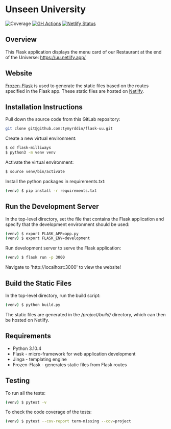 # Unseen University

![Coverage](https://img.shields.io/badge/coverage-80%25-green) 
[![GH Actions](https://github.com/tymyrddin/flask-uu/workflows/Python%20application/badge.svg?branch=main)](https://github.com/tymyrddin/flask-uu/actions) 
[![Netlify Status](https://api.netlify.com/api/v1/badges/9ed82aed-cfb0-42fb-9289-dc4758fe743c/deploy-status)](https://app.netlify.com/sites/unseen-uni/deploys)

## Overview

This Flask application displays the menu card of our Restaurant at the end of the 
Universe: https://uu.netlify.app/

## Website

[Frozen-Flask](https://pythonhosted.org/Frozen-Flask/) is
used to generate the static files based on the routes specified in the Flask app.  These static files are hosted on
[Netlify](https://www.netlify.com).

## Installation Instructions

Pull down the source code from this GitLab repository:

```sh
git clone git@github.com:tymyrddin/flask-uu.git
```

Create a new virtual environment:

```sh
$ cd flask-milliways
$ python3 -m venv venv
```

Activate the virtual environment:

```sh
$ source venv/bin/activate
```

Install the python packages in requirements.txt:

```sh
(venv) $ pip install -r requirements.txt
```

## Run the Development Server

In the top-level directory, set the file that contains the Flask application and specify that the development environment should be used:

```sh
(venv) $ export FLASK_APP=app.py
(venv) $ export FLASK_ENV=development
```

Run development server to serve the Flask application:

```sh
(venv) $ flask run -p 3000
```

Navigate to 'http://localhost:3000' to view the website!

## Build the Static Files

In the top-level directory, run the build script:

```sh
(venv) $ python build.py
```

The static files are generated in the */project/build/* directory, which can then be hosted on Netlify.

## Requirements

* Python 3.10.4
* Flask - micro-framework for web application development
* Jinga - templating engine
* Frozen-Flask - generates static files from Flask routes

## Testing

To run all the tests:

```sh
(venv) $ pytest -v
```

To check the code coverage of the tests:

```sh
(venv) $ pytest --cov-report term-missing --cov=project
```

